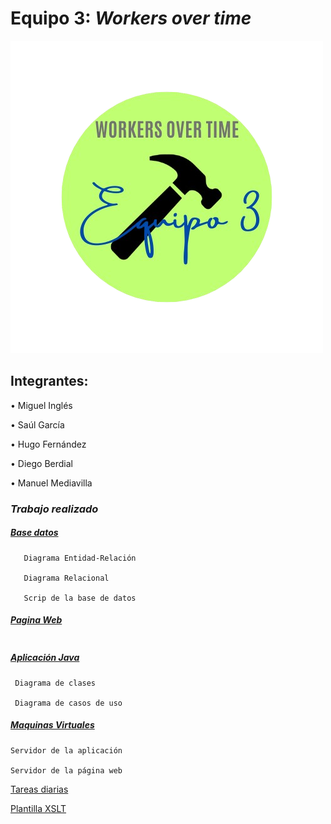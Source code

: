 #  Equipo 3: ***Workers over time*** 

![fotogrupo](https://github.com/MiguelIGP23/DAM1_EQUIPO3_2425/blob/3f5ea1979c010453d8dcf32c20f4847859d476e7/equipo3/Documentos%20generales/Equipo_1-removebg-preview.png)

## Integrantes: 
• Miguel Inglés   

• Saúl García  

• Hugo Fernández 

• Diego Berdial 

• Manuel Mediavilla  

### *Trabajo realizado*

##### *[Base datos](https://github.com/MiguelIGP23/DAM1_EQUIPO3_2425/blob/3b9201ac6d641e2f50e5fa8975bbe9cd21f94942/equipo3/Bases%20de%20Datos/README.md)*
````
   Diagrama Entidad-Relación

   Diagrama Relacional

   Scrip de la base de datos
````
##### *[Pagina Web](https://github.com/MiguelIGP23/DAM1_EQUIPO3_2425/blob/facf78deb56d6d9b239447fd67bcbbc598f7ff2b/equipo3/Lenguaje%20de%20Marcas/README.md)*
````

````
##### *[Aplicación Java](https://github.com/MiguelIGP23/DAM1_EQUIPO3_2425/blob/27b4bc6b6401da3fabda39f5764755096f52c3a5/equipo3/Entornos%20de%20Desarrollo/Readme.md)*
````
 Diagrama de clases

 Diagrama de casos de uso
````
##### *[Maquinas Virtuales](https://github.com/MiguelIGP23/DAM1_EQUIPO3_2425/blob/1549c61138a77f85a4ca4eab6540d5ee33d0869f/equipo3/Sistemas%20Inform%C3%A1ticos/README.md)*
````
Servidor de la aplicación

Servidor de la página web
````


[Tareas diarias](https://github.com/MiguelIGP23/DAM1_EQUIPO3_2425/blob/main/equipo3/Documentos%20generales/tareas%20diarias.pdf)


[Plantilla XSLT](https://github.com/MiguelIGP23/DAM1_EQUIPO3_2425/blob/main/equipo3/Lenguaje%20de%20Marcas/plantilla-xslt-rutas.xslt)


